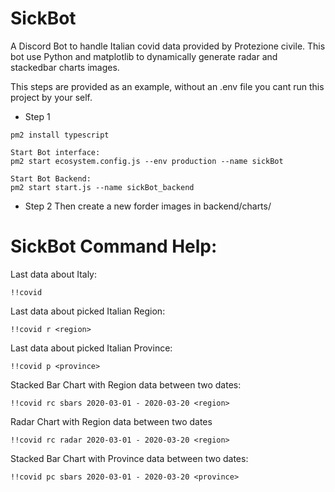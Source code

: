 # SickBot

A Discord Bot to handle Italian covid data provided by Protezione civile.
This bot use Python and matplotlib to dynamically generate radar and stackedbar charts images.

This steps are provided as an example, without an .env file you cant run this project by your self.

- Step 1
```
pm2 install typescript

Start Bot interface:
pm2 start ecosystem.config.js --env production --name sickBot

Start Bot Backend:
pm2 start start.js --name sickBot_backend
```
- Step 2
Then create a new forder images in backend/charts/


# SickBot Command Help:

Last data about Italy:
```
!!covid
```

Last data about picked Italian Region:
```
!!covid r <region>
```

Last data about picked Italian Province:
```
!!covid p <province>
```

Stacked Bar Chart with Region data between two dates:
```
!!covid rc sbars 2020-03-01 - 2020-03-20 <region>
```

Radar Chart with Region data between two dates
```
!!covid rc radar 2020-03-01 - 2020-03-20 <region>
```

Stacked Bar Chart with Province data between two dates:
```
!!covid pc sbars 2020-03-01 - 2020-03-20 <province>
```
